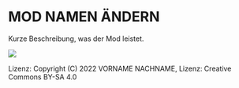 # MOD NAMEN ÄNDERN

Kurze Beschreibung, was der Mod leistet.

<img src="screenshot.png">

Lizenz:
Copyright (C) 2022 VORNAME NACHNAME, Lizenz: Creative Commons BY-SA 4.0
